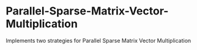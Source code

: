 # Parallel-Sparse-Matrix-Vector-Multiplication

Implements two strategies for Parallel Sparse Matrix Vector Multiplication
